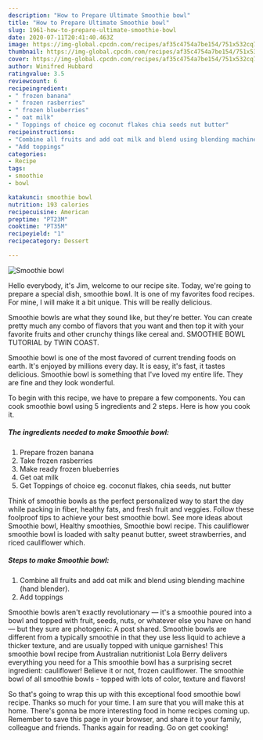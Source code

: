 ```yaml
---
description: "How to Prepare Ultimate Smoothie bowl"
title: "How to Prepare Ultimate Smoothie bowl"
slug: 1961-how-to-prepare-ultimate-smoothie-bowl
date: 2020-07-11T20:41:40.463Z
image: https://img-global.cpcdn.com/recipes/af35c4754a7be154/751x532cq70/smoothie-bowl-recipe-main-photo.jpg
thumbnail: https://img-global.cpcdn.com/recipes/af35c4754a7be154/751x532cq70/smoothie-bowl-recipe-main-photo.jpg
cover: https://img-global.cpcdn.com/recipes/af35c4754a7be154/751x532cq70/smoothie-bowl-recipe-main-photo.jpg
author: Winifred Hubbard
ratingvalue: 3.5
reviewcount: 6
recipeingredient:
- " frozen banana"
- " frozen rasberries"
- " frozen blueberries"
- " oat milk"
- " Toppings of choice eg coconut flakes chia seeds nut butter"
recipeinstructions:
- "Combine all fruits and add oat milk and blend using blending machine (hand blender)."
- "Add toppings"
categories:
- Recipe
tags:
- smoothie
- bowl

katakunci: smoothie bowl 
nutrition: 193 calories
recipecuisine: American
preptime: "PT23M"
cooktime: "PT35M"
recipeyield: "1"
recipecategory: Dessert

---
```



![Smoothie bowl](https://img-global.cpcdn.com/recipes/af35c4754a7be154/751x532cq70/smoothie-bowl-recipe-main-photo.jpg)

Hello everybody, it's Jim, welcome to our recipe site. Today, we're going to prepare a special dish, smoothie bowl. It is one of my favorites food recipes. For mine, I will make it a bit unique. This will be really delicious.

Smoothie bowls are what they sound like, but they&#39;re better. You can create pretty much any combo of flavors that you want and then top it with your favorite fruits and other crunchy things like cereal and. SMOOTHIE BOWL TUTORIAL by TWIN COAST.

Smoothie bowl is one of the most favored of current trending foods on earth. It's enjoyed by millions every day. It is easy, it's fast, it tastes delicious. Smoothie bowl is something that I've loved my entire life. They are fine and they look wonderful.


To begin with this recipe, we have to prepare a few components. You can cook smoothie bowl using 5 ingredients and 2 steps. Here is how you cook it.

<!--inarticleads1-->

##### The ingredients needed to make Smoothie bowl:

1. Prepare  frozen banana
1. Take  frozen rasberries
1. Make ready  frozen blueberries
1. Get  oat milk
1. Get  Toppings of choice eg. coconut flakes, chia seeds, nut butter


Think of smoothie bowls as the perfect personalized way to start the day while packing in fiber, healthy fats, and fresh fruit and veggies. Follow these foolproof tips to achieve your best smoothie bowl. See more ideas about Smoothie bowl, Healthy smoothies, Smoothie bowl recipe. This cauliflower smoothie bowl is loaded with salty peanut butter, sweet strawberries, and riced cauliflower which. 

<!--inarticleads2-->

##### Steps to make Smoothie bowl:

1. Combine all fruits and add oat milk and blend using blending machine (hand blender).
1. Add toppings


Smoothie bowls aren&#39;t exactly revolutionary — it&#39;s a smoothie poured into a bowl and topped with fruit, seeds, nuts, or whatever else you have on hand — but they sure are photogenic: A post shared. Smoothie bowls are different from a typically smoothie in that they use less liquid to achieve a thicker texture, and are usually topped with unique garnishes! This smoothie bowl recipe from Australian nutritionist Lola Berry delivers everything you need for a This smoothie bowl has a surprising secret ingredient: cauliflower! Believe it or not, frozen cauliflower. The smoothie bowl of all smoothie bowls - topped with lots of color, texture and flavors! 

So that's going to wrap this up with this exceptional food smoothie bowl recipe. Thanks so much for your time. I am sure that you will make this at home. There's gonna be more interesting food in home recipes coming up. Remember to save this page in your browser, and share it to your family, colleague and friends. Thanks again for reading. Go on get cooking!
